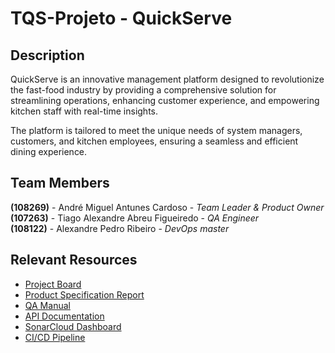 # TQS-Projeto - QuickServe

## Description

QuickServe is an innovative management platform designed to revolutionize the fast-food industry by providing a comprehensive solution for streamlining operations, enhancing customer experience, and empowering kitchen staff with real-time insights.

The platform is tailored to meet the unique needs of system managers, customers, and kitchen employees, ensuring a seamless and efficient dining experience.

## Team Members
**(108269)** - André Miguel Antunes Cardoso - *Team Leader & Product Owner*  
**(107263)** - Tiago Alexandre Abreu Figueiredo - *QA Engineer*  
**(108122)** - Alexandre Pedro Ribeiro - *DevOps master*  


## Relevant Resources
- [Project Board](https://mycsina.atlassian.net/jira/software/projects/SCRUM/boards/1/backlog)
- [Product Specification Report](https://uapt33090-my.sharepoint.com/:w:/g/personal/andremacardoso_ua_pt/EXtw7mrLPPRLvrl7l7xyxuAB0Se5QqKWsGV9ppdSnKC7Pw?e=ITGc6Y)
- [QA Manual](https://uapt33090-my.sharepoint.com/:w:/g/personal/tiago_a_figueiredo_ua_pt/EVOMNHvvGTZGvFMZfB7XjeABoiQg44Z-53_IpPPsO8qRKg?e=ObavrZ)
- [API Documentation](http://deti-tqs-05.ua.pt/swagger-ui/index.html#/)
- [SonarCloud Dashboard](https://sonarcloud.io/project/branches_list?id=Mycsina_TQS-Projeto)
- [CI/CD Pipeline](https://github.com/Mycsina/TQS-Projeto/actions)